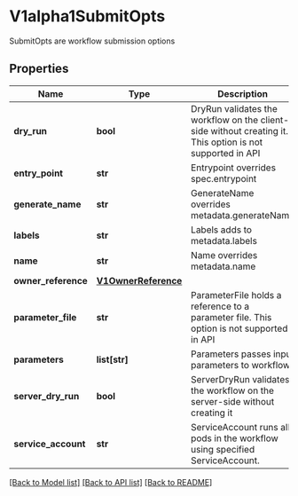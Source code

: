 # V1alpha1SubmitOpts

SubmitOpts are workflow submission options
## Properties
Name | Type | Description | Notes
------------ | ------------- | ------------- | -------------
**dry_run** | **bool** | DryRun validates the workflow on the client-side without creating it. This option is not supported in API | [optional] 
**entry_point** | **str** | Entrypoint overrides spec.entrypoint | [optional] 
**generate_name** | **str** | GenerateName overrides metadata.generateName | [optional] 
**labels** | **str** | Labels adds to metadata.labels | [optional] 
**name** | **str** | Name overrides metadata.name | [optional] 
**owner_reference** | [**V1OwnerReference**](V1OwnerReference.md) |  | [optional] 
**parameter_file** | **str** | ParameterFile holds a reference to a parameter file. This option is not supported in API | [optional] 
**parameters** | **list[str]** | Parameters passes input parameters to workflow | [optional] 
**server_dry_run** | **bool** | ServerDryRun validates the workflow on the server-side without creating it | [optional] 
**service_account** | **str** | ServiceAccount runs all pods in the workflow using specified ServiceAccount. | [optional] 

[[Back to Model list]](../README.md#documentation-for-models) [[Back to API list]](../README.md#documentation-for-api-endpoints) [[Back to README]](../README.md)


